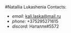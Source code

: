 #Natallia Lukashenia
Contacts:
* *email:* kali.laska@mail.ru
* *phone:* +375295271615
* *discord:* Наталля#5572